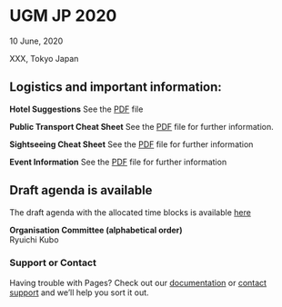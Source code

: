# UGM JP 2020
10 June, 2020

XXX,
Tokyo Japan

## Logistics and important information:
**Hotel Suggestions** See the [PDF](Info/RDKit_UGM_JP_2020_Hotel_Recommendations.pdf) file

**Public Transport Cheat Sheet** See the [PDF](Info/public_transport_info.pdf) file for further information. 

**Sightseeing Cheat Sheet** See the [PDF](Info/sightseeing_info.pdf) file for further information

**Event Information** See the [PDF](Info/general_info.pdf) file for further information

## Draft agenda is available
The draft agenda with the allocated time blocks is available [here](Info/Draft_Agenda.pdf)

**Organisation Committee (alphabetical order)**  
Ryuichi Kubo

### Support or Contact

Having trouble with Pages? Check out our [documentation](https://help.github.com/categories/github-pages-basics/) or [contact support](https://github.com/contact) and we’ll help you sort it out.
